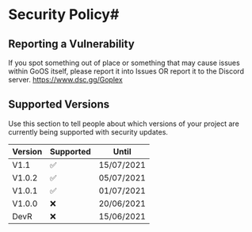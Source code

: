 # Security Policy#

## Reporting a Vulnerability

If you spot something out of place or something that may cause issues within GoOS itself, please report it into Issues
OR report it to the Discord server. https://www.dsc.gg/Goplex

## Supported Versions

Use this section to tell people about which versions of your project are
currently being supported with security updates.

| Version  | Supported          | Until       |
| -------  | ------------------ | ------------|
| V1.1     | :white_check_mark: | 15/07/2021  |
| V1.0.2   | :white_check_mark: | 05/07/2021  |
| V1.0.1   | :white_check_mark: | 01/07/2021  |
| V1.0.0   | :x:                | 20/06/2021  |
| DevR     | :x:                | 15/06/2021  |

